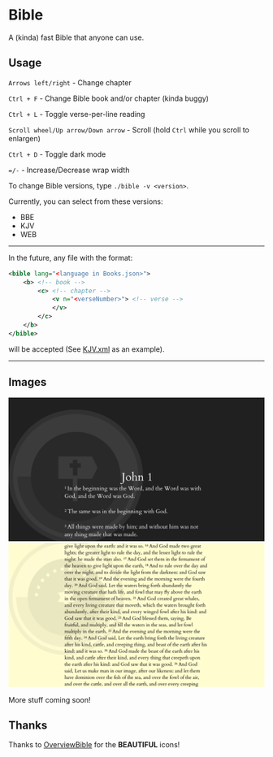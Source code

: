 # Bible
A (kinda) fast Bible that anyone can use.

## Usage

``Arrows left/right`` - Change chapter

``Ctrl + F`` - Change Bible book and/or chapter (kinda buggy)

``Ctrl + L`` - Toggle verse-per-line reading

``Scroll wheel/Up arrow/Down arrow`` - Scroll (hold ``Ctrl`` while you scroll to enlargen)

``Ctrl + D`` - Toggle dark mode

``=/-`` - Increase/Decrease wrap width

To change Bible versions, type `./bible -v <version>`.

Currently, you can select from these versions:

* BBE
* KJV
* WEB

***

In the future, any file with the format:

```xml
<bible lang="<language in Books.json>">
    <b> <!-- book -->
        <c> <!-- chapter -->
            <v n="<verseNumber>"> <!-- verse -->
            </v>
        </c>
    </b>
</bible>
```

will be accepted (See [KJV.xml](books/KJV.xml) as an example).

***

## Images

![Photo featuring John 1](bible.png)
![Photo featuring Genesis 1 16](bible2.png)



More stuff coming soon!

## Thanks

Thanks to [OverviewBible](https://overviewbible.com/) for the **BEAUTIFUL** icons!
